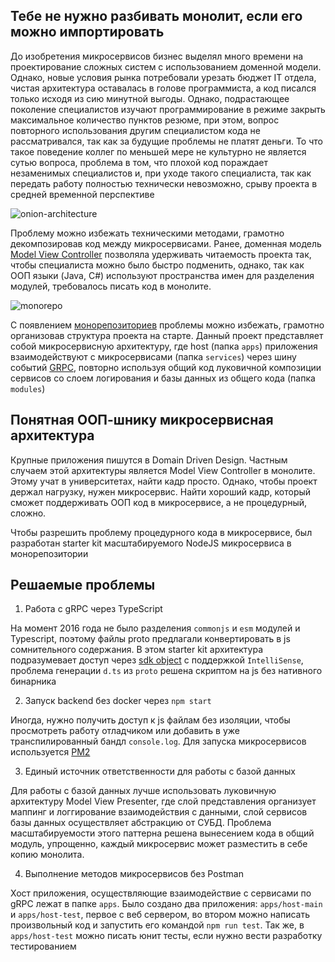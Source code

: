 ## Тебе не нужно разбивать монолит, если его можно импортировать

До изобретения микросервисов бизнес выделял много времени на проектирование сложных систем с использованием доменной модели. Однако, новые условия рынка потребовали урезать бюджет IT отдела, чистая архитектура оставалась в голове программиста, а код писался только исходя из сию минутной выгоды. Однако, подрастающее поколение специалистов изучают программирование в режиме закрыть максимальное количество пунктов резюме, при этом, вопрос повторного использования другим специалистом кода не рассматривался, так как за будущие проблемы не платят деньги. То что такое поведение коллег по меньшей мере не культурно не является сутью вопроса, проблема в том, что плохой код пораждает незаменимых специалистов и, при уходе такого специалиста, так как передать работу полностью технически невозможно, срыву проекта в средней временной перспективе

![onion-architecture](./assets/onion-architecture.png)

Проблему можно избежать техническими методами, грамотно декомпозировав код между микросервисами. Ранее, доменная модель [Model View Controller](https://en.wikipedia.org/wiki/Model–view–controller) позволяла удерживать читаемость проекта так, чтобы специалиста можно было быстро подменить, однако, так как ООП языки (Java, C#) используют пространства имен для разделения модулей, требовалось писать код в монолите.

![monorepo](./assets/monorepo-polyrepo.svg)

С появлением [монорепозиториев](https://en.wikipedia.org/wiki/Monorepo) проблемы можно избежать, грамотно организовав структура проекта на старте. Данный проект представляет собой микросервисную архитектуру, где host (папка `apps`) приложения взаимодействуют с микросервисами (папка `services`) через шину событий [GRPC](https://en.wikipedia.org/wiki/GRPC), повторно используя общий код луковичной композиции сервисов со слоем логирования и базы данных из общего кода (папка `modules`)

## Понятная ООП-шнику микросервисная архитектура

Крупные приложения пишутся в Domain Driven Design. Частным случаем этой архитектуры является Model View Controller в монолите. Этому учат в университетах, найти кадр просто. Однако, чтобы проект держал нагрузку, нужен микросервис. Найти хороший кадр, который сможет поддерживать ООП код в микросервисе, а не процедурный, сложно.

Чтобы разрешить проблему процедурного кода в микросервисе, был разработан starter kit масштабируемого NodeJS микросервиса в монорепозитории

## Решаемые проблемы

1. Работа с gRPC через TypeScript

На момент 2016 года не было разделения `commonjs` и `esm` модулей и Typescript, поэтому файлы proto предлагали конвертировать в js сомнительного содержания. В этом starter kit архитектура подразумевает доступ через [sdk object](https://github.com/lonestone/nest-sdk-generator) с поддержкой `IntelliSense`, проблема генерации `d.ts` из `proto` решена скриптом на js без нативного бинарника

2. Запуск backend без docker через `npm start`

Иногда, нужно получить доступ к js файлам без изоляции, чтобы просмотреть работу отладчиком или добавить в уже транспилированный бандл `console.log`. Для запуска микросервисов используется [PM2](https://pm2.keymetrics.io/)

3. Единый источник ответственности для работы с базой данных

Для работы с базой данных лучше использовать луковичную архитектуру Model View Presenter, где слой представления организует маппинг и логгирование взаимодействия c данными, слой сервисов базы данных осуществляет абстракцию от СУБД. Проблема масштабируемости этого паттерна решена вынесением кода в общий модуль, упрощенно, каждый микросервис может разместить в себе копию монолита.

4. Выполнение методов микросервисов без Postman

Хост приложения, осуществляющие взаимодействие с сервисами по gRPC лежат в папке `apps`. Было создано два приложения: `apps/host-main` и `apps/host-test`, первое с веб сервером, во втором можно написать произвольный код и запустить его командой `npm run test`. Так же, в `apps/host-test` можно писать юнит тесты, если нужно вести разработку тестированием

